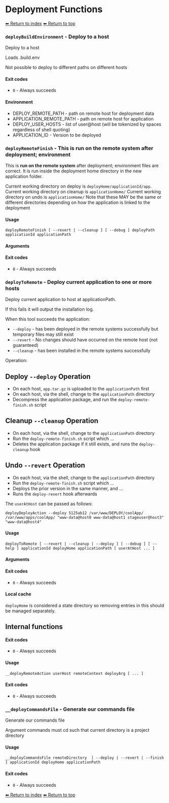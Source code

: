 # Deployment Functions

[⬅ Return to index](index.md)
[⬅ Return to top](../index.md)


### `deployBuildEnvironment` - Deploy to a host

Deploy to a host

Loads .build.env


Not possible to deploy to different paths on different hosts

#### Exit codes

- `0` - Always succeeds

#### Environment

- DEPLOY_REMOTE_PATH - path on remote host for deployment data
- APPLICATION_REMOTE_PATH - path on remote host for application
- DEPLOY_USER_HOSTS - list of user@host (will be tokenized by spaces regardless of shell quoting)
- APPLICATION_ID - Version to be deployed

### `deployRemoteFinish` - This is **run on the remote system** after deployment; environment

This is **run on the remote system** after deployment; environment files are correct.
It is run inside the deployment home directory in the new application folder.

Current working directory on deploy is `deployHome/applicationId/app`.
Current working directory on cleanup is `applicationHome/`
Current working directory on undo is `applicationHome/`
Note that these MAY be the same or different directories depending on how the application is linked to the deployment

#### Usage

    deployRemoteFinish [ --revert | --cleanup ] [ --debug ] deployPath applicationId applicationPath
    

#### Arguments



#### Exit codes

- `0` - Always succeeds

### `deployToRemote` - Deploy current application to one or more hosts

Deploy current application to host at applicationPath.

If this fails it will output the installation log.

When this tool succeeds the application:

- `--deploy` - has been deployed in the remote systems successfully but temporary files may still exist
- `--revert` - No changes should have occurred on the remote host (not guaranteed)
- `--cleanup` - has been installed in the remote systems successfully

Operation:

## Deploy `--deploy` Operation

- On each host, `app.tar.gz` is uploaded to the `applicationPath` first
- On each host, via the shell, change to the `applicationPath` directory
- Decompress the application package, and run the `deploy-remote-finish.sh` script

## Cleanup `--cleanup` Operation

- On each host, via the shell, change to the `applicationPath` directory
- Run the `deploy-remote-finish.sh` script which ...
- Deletes the application package if it still exists, and runs the `deploy-cleanup` hook

## Undo `--revert` Operation

- On each host, via the shell, change to the `applicationPath` directory
- Run the `deploy-remote-finish.sh` script which ...
- Deploys the prior version in the same manner, and ... <!-- needs expansion TODO -->
- Runs the `deploy-revert` hook afterwards

The `userAtHost` can be passed as follows:

    deployDeployAction --deploy 5125ab12 /var/www/DEPLOY/coolApp/ /var/www/apps/coolApp/ "www-data@host0 www-data@host1 stageuser@host3" "www-data@host4"

#### Usage

    deployToRemote [ --revert | --cleanup | --deploy ] [ --debug ] [ --help ] applicationId deployHome applicationPath [ userAtHost ... ]
    

#### Arguments



#### Exit codes

- `0` - Always succeeds

#### Local cache

`deployHome` is considered a state directory so removing entries in this should be managed separately.

## Internal functions


#### Exit codes

- `0` - Always succeeds

#### Usage

    __deployRemoteAction userHost remoteContext deployArg [ ... ]
    

#### Exit codes

- `0` - Always succeeds

### `__deployCommandsFile` - Generate our commands file

Generate our commands file

Argument commands must cd such that current directory is a project directory

#### Usage

    __deployCommandsFile remoteDirectory  [ --deploy | --revert | --finish ] applicationId deployHome applicationPath
    

#### Exit codes

- `0` - Always succeeds

[⬅ Return to index](index.md)
[⬅ Return to top](../index.md)
